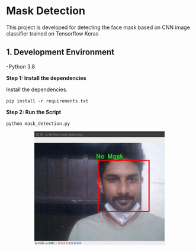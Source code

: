# Mask Detection
This project is developed for detecting the face mask based on CNN image classifier trained on Tensorflow Keras

## 1. Development Environment
-Python 3.8

__Step 1: Install the dependencies__

Install the dependencies.

    pip install -r requirements.txt

__Step 2: Run the Script__

    python mask_detection.py
    
<p align="center">    
<img src="detection.gif" align="center" width="70%" height="70%">
</p>


